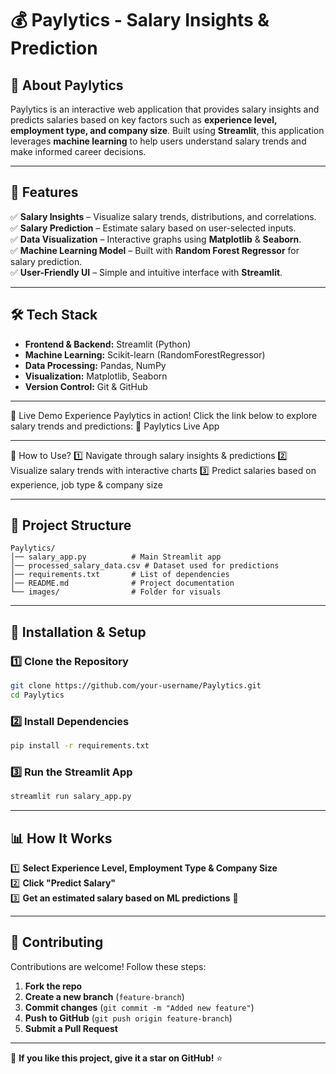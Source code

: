 # 💰 Paylytics - Salary Insights & Prediction
  

## 🚀 About Paylytics
Paylytics is an interactive web application that provides salary insights and predicts salaries based on key factors such as **experience level, employment type, and company size**. Built using **Streamlit**, this application leverages **machine learning** to help users understand salary trends and make informed career decisions.

---

## 🎯 Features
✅ **Salary Insights** – Visualize salary trends, distributions, and correlations.  
✅ **Salary Prediction** – Estimate salary based on user-selected inputs.  
✅ **Data Visualization** – Interactive graphs using **Matplotlib** & **Seaborn**.  
✅ **Machine Learning Model** – Built with **Random Forest Regressor** for salary prediction.  
✅ **User-Friendly UI** – Simple and intuitive interface with **Streamlit**.  

---

## 🛠️ Tech Stack
- **Frontend & Backend:** Streamlit (Python)
- **Machine Learning:** Scikit-learn (RandomForestRegressor)
- **Data Processing:** Pandas, NumPy
- **Visualization:** Matplotlib, Seaborn
- **Version Control:** Git & GitHub

---

🚀 Live Demo
Experience Paylytics in action! Click the link below to explore salary trends and predictions:
🔗 Paylytics Live App

---

📌 How to Use?
1️⃣ Navigate through salary insights & predictions
2️⃣ Visualize salary trends with interactive charts
3️⃣ Predict salaries based on experience, job type & company size

---

## 📂 Project Structure
```
Paylytics/
│── salary_app.py          # Main Streamlit app
│── processed_salary_data.csv # Dataset used for predictions
│── requirements.txt       # List of dependencies
│── README.md              # Project documentation
└── images/                # Folder for visuals
```

---

## 🔧 Installation & Setup
### 1️⃣ Clone the Repository
```sh
git clone https://github.com/your-username/Paylytics.git
cd Paylytics
```

### 2️⃣ Install Dependencies
```sh
pip install -r requirements.txt
```

### 3️⃣ Run the Streamlit App
```sh
streamlit run salary_app.py
```

---

## 📊 How It Works
1️⃣ **Select Experience Level, Employment Type & Company Size**  
2️⃣ **Click "Predict Salary"**  
3️⃣ **Get an estimated salary based on ML predictions** 🤑

---

## 🤝 Contributing
Contributions are welcome! Follow these steps:
1. **Fork the repo**
2. **Create a new branch** (`feature-branch`)
3. **Commit changes** (`git commit -m "Added new feature"`)
4. **Push to GitHub** (`git push origin feature-branch`)
5. **Submit a Pull Request**



---

🌟 **If you like this project, give it a star on GitHub!** ⭐

